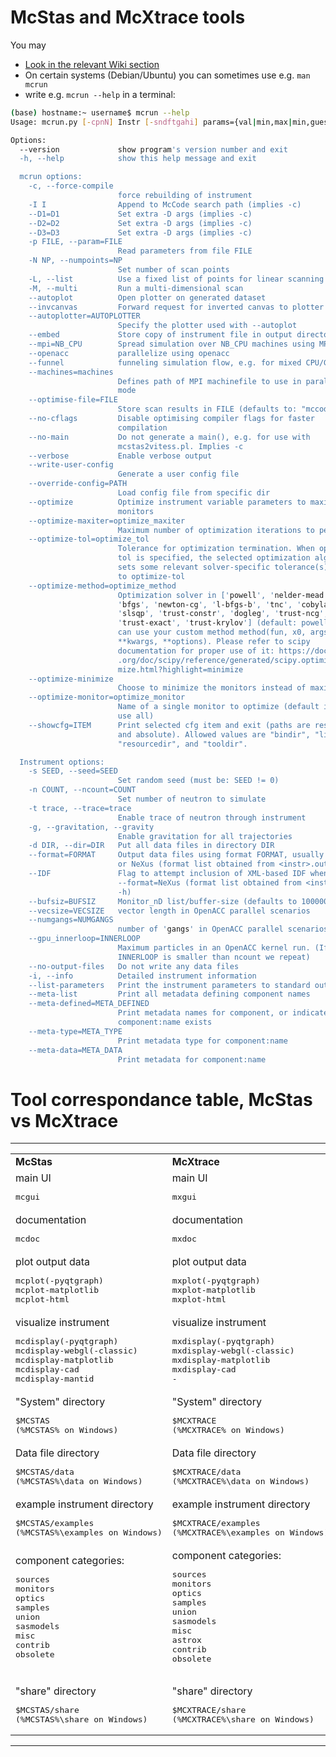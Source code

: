 # McStas and McXtrace tools
You may
* [Look in the relevant Wiki section](https://github.com/McStasMcXtrace/McCode/wiki#documentation-on-the-mccode-tools)
* On certain systems (Debian/Ubuntu) you can sometimes use e.g. `man mcrun`
* write e.g. `mcrun --help` in a terminal:
```bash
(base) hostname:~ username$ mcrun --help
Usage: mcrun.py [-cpnN] Instr [-sndftgahi] params={val|min,max|min,guess,max}...

Options:
  --version             show program's version number and exit
  -h, --help            show this help message and exit

  mcrun options:
    -c, --force-compile
                        force rebuilding of instrument
    -I I                Append to McCode search path (implies -c)
    --D1=D1             Set extra -D args (implies -c)
    --D2=D2             Set extra -D args (implies -c)
    --D3=D3             Set extra -D args (implies -c)
    -p FILE, --param=FILE
                        Read parameters from file FILE
    -N NP, --numpoints=NP
                        Set number of scan points
    -L, --list          Use a fixed list of points for linear scanning
    -M, --multi         Run a multi-dimensional scan
    --autoplot          Open plotter on generated dataset
    --invcanvas         Forward request for inverted canvas to plotter
    --autoplotter=AUTOPLOTTER
                        Specify the plotter used with --autoplot
    --embed             Store copy of instrument file in output directory
    --mpi=NB_CPU        Spread simulation over NB_CPU machines using MPI
    --openacc           parallelize using openacc
    --funnel            funneling simulation flow, e.g. for mixed CPU/GPU
    --machines=machines
                        Defines path of MPI machinefile to use in parallel
                        mode
    --optimise-file=FILE
                        Store scan results in FILE (defaults to: "mccode.dat")
    --no-cflags         Disable optimising compiler flags for faster
                        compilation
    --no-main           Do not generate a main(), e.g. for use with
                        mcstas2vitess.pl. Implies -c
    --verbose           Enable verbose output
    --write-user-config
                        Generate a user config file
    --override-config=PATH
                        Load config file from specific dir
    --optimize          Optimize instrument variable parameters to maximize
                        monitors
    --optimize-maxiter=optimize_maxiter
                        Maximum number of optimization iterations to perform
    --optimize-tol=optimize_tol
                        Tolerance for optimization termination. When optimize-
                        tol is specified, the selected optimization algorithm
                        sets some relevant solver-specific tolerance(s) equal
                        to optimize-tol
    --optimize-method=optimize_method
                        Optimization solver in ['powell', 'nelder-mead', 'cg',
                        'bfgs', 'newton-cg', 'l-bfgs-b', 'tnc', 'cobyla',
                        'slsqp', 'trust-constr', 'dogleg', 'trust-ncg',
                        'trust-exact', 'trust-krylov'] (default: powell) You
                        can use your custom method method(fun, x0, args,
                        **kwargs, **options). Please refer to scipy
                        documentation for proper use of it: https://docs.scipy
                        .org/doc/scipy/reference/generated/scipy.optimize.mini
                        mize.html?highlight=minimize
    --optimize-minimize
                        Choose to minimize the monitors instead of maximize
    --optimize-monitor=optimize_monitor
                        Name of a single monitor to optimize (default is to
                        use all)
    --showcfg=ITEM      Print selected cfg item and exit (paths are resolved
                        and absolute). Allowed values are "bindir", "libdir",
                        "resourcedir", and "tooldir".

  Instrument options:
    -s SEED, --seed=SEED
                        Set random seed (must be: SEED != 0)
    -n COUNT, --ncount=COUNT
                        Set number of neutron to simulate
    -t trace, --trace=trace
                        Enable trace of neutron through instrument
    -g, --gravitation, --gravity
                        Enable gravitation for all trajectories
    -d DIR, --dir=DIR   Put all data files in directory DIR
    --format=FORMAT     Output data files using format FORMAT, usually McCode
                        or NeXus (format list obtained from <instr>.out -h)
    --IDF               Flag to attempt inclusion of XML-based IDF when
                        --format=NeXus (format list obtained from <instr>.out
                        -h)
    --bufsiz=BUFSIZ     Monitor_nD list/buffer-size (defaults to 10000000)
    --vecsize=VECSIZE   vector length in OpenACC parallel scenarios
    --numgangs=NUMGANGS
                        number of 'gangs' in OpenACC parallel scenarios
    --gpu_innerloop=INNERLOOP
                        Maximum particles in an OpenACC kernel run. (If
                        INNERLOOP is smaller than ncount we repeat)
    --no-output-files   Do not write any data files
    -i, --info          Detailed instrument information
    --list-parameters   Print the instrument parameters to standard out
    --meta-list         Print all metadata defining component names
    --meta-defined=META_DEFINED
                        Print metadata names for component, or indicate if
                        component:name exists
    --meta-type=META_TYPE
                        Print metadata type for component:name
    --meta-data=META_DATA
                        Print metadata for component:name

```

# Tool correspondance table, McStas vs McXtrace
<hr>
<table>
<tr><td><strong>McStas</strong></td><td><strong>McXtrace</strong></td></tr>
<tr><td>main UI<br><pre>mcgui</pre></td><td>main UI<br><pre>mxgui</pre></td></tr>
<tr><td>documentation<br><pre>mcdoc</pre></td><td>documentation<br><pre>mxdoc</pre></td></tr>
<tr><td>plot output data<br><pre>mcplot(-pyqtgraph)<br>mcplot-matplotlib<br>mcplot-html</pre></td>
	<td>plot output data<br><pre>mxplot(-pyqtgraph)<br>mxplot-matplotlib<br>mxplot-html</pre></td></tr>
<tr><td>visualize instrument<br><pre>mcdisplay(-pyqtgraph)<br>mcdisplay-webgl(-classic)<br>mcdisplay-matplotlib<br>mcdisplay-cad<br>mcdisplay-mantid</pre></td>
	<td>visualize instrument<br><pre>mxdisplay(-pyqtgraph)<br>mxdisplay-webgl(-classic)<br>mxdisplay-matplotlib<br>mxdisplay-cad<br>-</pre></td></tr>
<tr><td>"System" directory<br><pre>$MCSTAS<br>(%MCSTAS% on Windows)</pre></td><td>"System" directory<br><pre>$MCXTRACE<br>(%MCXTRACE% on Windows)</pre></td></tr>
<tr><td>Data file directory<br><pre>$MCSTAS/data<br>(%MCSTAS%\data on Windows)</pre></td><td>Data file directory<br><pre>$MCXTRACE/data<br>(%MCXTRACE%\data on Windows)</pre></td></tr>
<tr><td>example instrument directory<br><pre>$MCSTAS/examples<br>(%MCSTAS%\examples on Windows)</pre></td>
	<td>example instrument directory<br><pre>$MCXTRACE/examples<br>(%MCXTRACE%\examples on Windows)</pre></td></tr>
<tr><td>component categories:<br><pre>
sources
monitors
optics
samples
union
sasmodels
misc
contrib
obsolete
<br></pre></td><td>component categories:<br><pre>
sources
monitors
optics
samples
union
sasmodels
misc
astrox
contrib
obsolete
<br></pre></td></tr>
<tr><td>"share" directory<br><pre>$MCSTAS/share<br>(%MCSTAS%\share on Windows)</pre></td>
	<td>"share" directory<br><pre>$MCXTRACE/share<br>(%MCXTRACE%\share on Windows)</pre></td></tr>
</table>
<hr>
